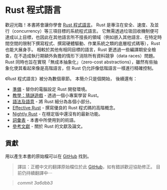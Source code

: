 # Rust 程式語言

歡迎光臨！本書將會讓你學會 [Rust 程式語言][rust]。
Rust 是專注在安全、速度、及並行（concurrency）等三項目標的系統程式語言。
它無需透過垃圾回收機制便可達成以上目標，也因此在其他語言所不擅長的領域（例如嵌入其他語言、在特定時間空間的限制下撰寫程式、撰寫硬體驅動、作業系統之類的底層程式碼等），Rust 也能大展身手。
相較於其他有相同目標的語言，Rust 更透過一些編譯期安全檢查，在不造成執行期額外負擔的情形下消除所有資料競爭（data races）問題。
Rust 同時也旨在實現「無成本抽象化」（zero-cost abstractions），雖然有些抽象化使其看起來像是高階語言，但 Rust 仍允許像低階語言一樣進行精確控制。

[rust]: https://www.rust-lang.org

《Rust 程式語言》被分為數個章節。
本簡介只是個開始，
後續還有：

* [準備][gs] - 替你的電腦設定 Rust 開發環境。
* [教學：猜謎遊戲][gg] - 透過一個小專案學習 Rust。
* [語法及語意][ss] - 將 Rust 細分為各個小部分。
* [Effective Rust][er] - 撰寫優良的 Rust 程式碼的高階概念。
* [Nightly Rust][nr] - 在穩定版中還沒有的最新功能。
* [詞彙表][gl] - 本書中所使用到的術語。
* [參考文獻][bi] - 關於 Rust 的文獻及論文。

[gs]: getting-started.html
[gg]: guessing-game.html
[er]: effective-rust.html
[ss]: syntax-and-semantics.html
[nr]: nightly-rust.html
[gl]: glossary.html
[bi]: bibliography.html

## 貢獻

用以產生本書的原始檔可以在 [GitHub][book] 找到。

[book]: https://github.com/rust-lang/rust/tree/master/src/doc/book

> 譯註：正體中文的翻譯原始檔位於此 [GitHub][book-zh-TW]，如有錯誤歡迎協助修正。
> 目前仍持續翻譯中⋯

[book-zh-TW]: https://github.com/askeing/rust-book


> *commit 3a6dbb3*
